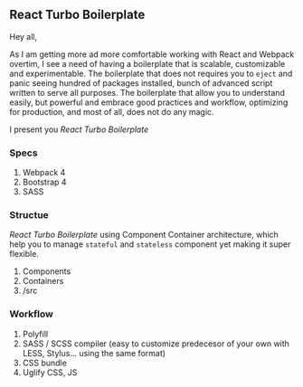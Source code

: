 ## React Turbo Boilerplate

Hey all,

As I am getting more ad more comfortable working with React and Webpack overtim, I see a need of having a boilerplate that is scalable, customizable and experimentable. The boilerplate that does not requires you to `eject` and panic seeing hundred of packages installed, bunch of advanced script written to serve all purposes. The boilerplate that allow you to understand easily, but powerful and embrace good practices and workflow, optimizing for production, and most of all, does not do any magic.

I present you *React Turbo Boilerplate*

### Specs
1. Webpack 4
2. Bootstrap 4
3. SASS

### Structue
*React Turbo Boilerplate* using  Component Container architecture, which help you to manage `stateful` and `stateless` component yet making it super flexible.
1. Components
2. Containers
3. /src

### Workflow
1. Polyfill
2. SASS / SCSS compiler (easy to customize predecesor of your own with LESS, Stylus... using the same format)
3. CSS bundle
4. Uglify CSS, JS 
